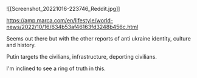 ![[Screenshot_20221016-223746_Reddit.jpg]]

https://amp.marca.com/en/lifestyle/world-news/2022/10/16/634b53af46163fd3248b456c.html

Seems out there but with the other reports of anti ukraine identity, culture and history. 

Putin targets the civilians, infrastructure, deporting civilians.

I'm inclined to see a ring of truth in this.

